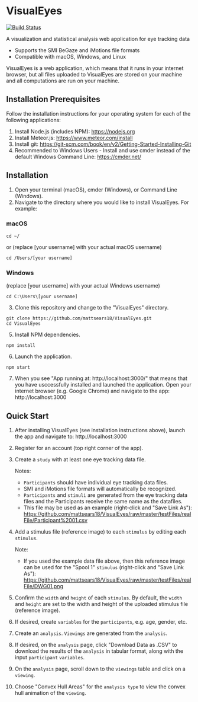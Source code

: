 # VisualEyes
[![Build Status](https://travis-ci.org/mattsears18/VisualEyes.svg?branch=master)](https://travis-ci.org/mattsears18/VisualEyes)

A visualization and statistical analysis web application for eye tracking data
- Supports the SMI BeGaze and iMotions file formats
- Compatible with macOS, Windows, and Linux

VisualEyes is a web application, which means that it runs in your internet browser, but all files uploaded to VisualEyes are stored on your machine and all computations are run on your machine.

## Installation Prerequisites
Follow the installation instructions for your operating system for each of the following applications:
1. Install Node.js (includes NPM): https://nodejs.org
2. Install Meteor.js: https://www.meteor.com/install
3. Install git: https://git-scm.com/book/en/v2/Getting-Started-Installing-Git
4. Recommended to Windows Users - Install and use cmder instead of the default Windows Command Line: https://cmder.net/

## Installation
1. Open your terminal (macOS), cmder (Windows), or Command Line (Windows).
2. Navigate to the directory where you would like to install VisualEyes. For example:
### macOS
```
cd ~/
```
or (replace [your username] with your actual macOS username)
```
cd /Users/[your username]
```
### Windows
(replace [your username] with your actual Windows username)
```
cd C:\Users\[your username]
```
3. Clone this repository and change to the "VisualEyes" directory.
```
git clone https://github.com/mattsears18/VisualEyes.git
cd VisualEyes
```
5. Install NPM dependencies.
```
npm install
```
6. Launch the application.
```
npm start
```
7. When you see "App running at: http://localhost:3000/" that means that you have usccessfully installed and launched the application. Open your internet browser (e.g. Google Chrome) and navigate to the app: http://localhost:3000

## Quick Start
1. After installing VisualEyes (see installation instructions above), launch the app and navigate to: http://localhost:3000
2. Register for an account (top right corner of the app).
3. Create a `study` with at least one eye tracking data file.

    Notes:
    * `Participants` should have individual eye tracking data files.
    * SMI and iMotions file formats will automatically be recognized.
    * `Participants` and `stimuli` are generated from the eye tracking data files and the Participants receive the same name as the datafiles.
    * This file may be used as an example (right-click and "Save Link As"): https://github.com/mattsears18/VisualEyes/raw/master/testFiles/realFile/Participant%2001.csv

4. Add a stimulus file (reference image) to each `stimulus` by editing each `stimulus`.

    Note:
    * If you used the example data file above, then this reference image can be used for the "Spool 1" `stimulus` (right-click and "Save Link As"): https://github.com/mattsears18/VisualEyes/raw/master/testFiles/realFile/DWG01.png


5. Confirm the `width` and `height` of each `stimulus`. By default, the `width` and `height` are set to the width and height of the uploaded stimulus file (reference image).
6. If desired, create `variables` for the `participants`, e.g. age, gender, etc.
7. Create an `analysis`. `Viewings` are generated from the `analysis`.
8. If desired, on the `analysis` page, click "Download Data as .CSV" to download the results of the `analysis` in tabular format, along with the input `participant` `variables`.
9. On the `analysis` page, scroll down to the `viewings` table and click on a `viewing`.
10. Choose "Convex Hull Areas" for the `analysis type` to view the convex hull animation of the `viewing`.
